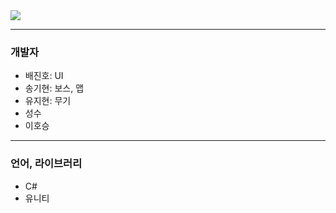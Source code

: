 <img src="https://capsule-render.vercel.app/api?type=waving&color=BDBDC8&height=150&section=header" />

----
### 개발자
- 배진호: UI
- 송기현: 보스, 맵
- 유지현: 무기
- 성수
- 이호승
----
### 언어, 라이브러리
- C#
- 유니티
